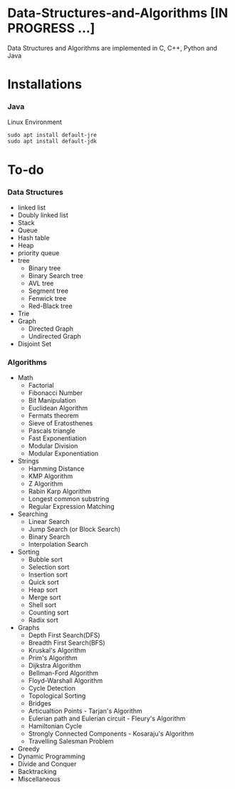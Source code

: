 # Data-Structures-and-Algorithms [IN PROGRESS ...]
Data Structures and Algorithms are implemented in C, C++, Python and Java

# Installations
### Java
Linux Environment
```
sudo apt install default-jre
sudo apt install default-jdk
```
# To-do
### Data Structures
* linked list
* Doubly linked list
* Stack
* Queue
* Hash table
* Heap
* priority queue
* tree
  * Binary tree
  * Binary Search tree
  * AVL tree
  * Segment tree
  * Fenwick tree
  * Red-Black tree
* Trie
* Graph
  * Directed Graph
  * Undirected Graph
* Disjoint Set


### Algorithms
* Math
  * Factorial
  * Fibonacci Number
  * Bit Manipulation
  * Euclidean Algorithm
  * Fermats theorem
  * Sieve of Eratosthenes
  * Pascals triangle
  * Fast Exponentiation
  * Modular Division
  * Modular Exponentiation
* Strings
  * Hamming Distance
  * KMP Algorithm
  * Z Algorithm
  * Rabin Karp Algorithm
  * Longest common substring
  * Regular Expression Matching
* Searching
  * Linear Search
  * Jump Search (or Block Search)
  * Binary Search
  * Interpolation Search
* Sorting
  * Bubble sort
  * Selection sort
  * Insertion sort
  * Quick sort
  * Heap sort
  * Merge sort
  * Shell sort
  * Counting sort
  * Radix sort
* Graphs
  * Depth First Search(DFS)
  * Breadth First Search(BFS)
  * Kruskal's Algorithm
  * Prim's Algorithm
  * Dijkstra Algorithm
  * Bellman-Ford Algorithm
  * Floyd-Warshall Algorithm
  * Cycle Detection
  * Topological Sorting
  * Bridges
  * Articualtion Points - Tarjan's Algorithm 
  * Eulerian path and Eulerian circuit - Fleury's Algorithm
  * Hamiltonian Cycle
  * Strongly Connected Components - Kosaraju's Algorithm
  * Travelling Salesman Problem
* Greedy
* Dynamic Programming
* Divide and Conquer
* Backtracking
* Miscellaneous

  
